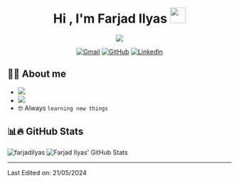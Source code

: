 <h1 align="center">Hi , I'm Farjad Ilyas <img src="https://media.giphy.com/media/hvRJCLFzcasrR4ia7z/giphy.gif" width="35"></h1>
<p align="center">
  <a href="https://github.com/DenverCoder1/readme-typing-svg"><img src="https://readme-typing-svg.herokuapp.com?lines=Software+Engineer;Google+Summer+of+Code+2021+Participant;AnkiDroid+Contributor&center=true&width=500&height=50&duration=1000&pause=1500&font=Proxima+Nova&weight=700&size=26"></a>
</p>

<p align="center">
	<a href="mailto:ilyasfarjad@gmail.com"><img img src="https://img.shields.io/badge/gmail-%23EA4335.svg?style=plastic&logo=gmail&logoColor=white" alt="Gmail"/></a>
	<a href="https://github.com/farjadilyas"><img src="https://img.shields.io/badge/github-%23181717.svg?style=plastic&logo=github&logoColor=white" alt="GitHub"/></a>
	<a href="https://www.linkedin.com/in/farjadilyas/"><img src="https://img.shields.io/badge/linkedin-%230A66C2.svg?style=plastic&logo=linkedin&logoColor=white" alt="LinkedIn"/></a>
</p>


## :sassy_man:  About me
- ![](https://img.shields.io/badge/%F0%9F%8F%A2_software_engineer_@_noon-black?style=for-the-badge&color=ffee00)
- ![](https://img.shields.io/badge/🏆_google_summer_of_code_@_AnkiDroid-black?style=for-the-badge&color=4285f4)
- :nerd_face: Always `learning new things`

## 📊🔥 GitHub Stats

<p align="left">
  <img src="https://github-readme-streak-stats.herokuapp.com/?user=farjadilyas&theme=algolia" alt="farjadilyas" />
  <img src="https://github-readme-stats.vercel.app/api?username=farjadilyas&show_icons=true&line_height=27&count_private=true&theme=algolia&include_all_commits=true" alt="Farjad Ilyas' GitHub Stats" />
  </p>

-----

Last Edited on: 21/05/2024
